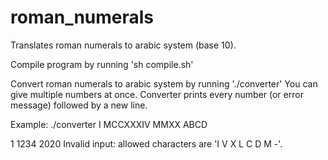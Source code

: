 # roman_numerals
Translates roman numerals to arabic system (base 10).

Compile program by running 'sh compile.sh'

Convert roman numerals to arabic system by running './converter'
You can give multiple numbers at once. Converter prints every number (or error message)
followed by a new line.

Example:
./converter I MCCXXXIV MMXX ABCD

1
1234
2020
Invalid input: allowed characters are 'I V X L C D M -'.


